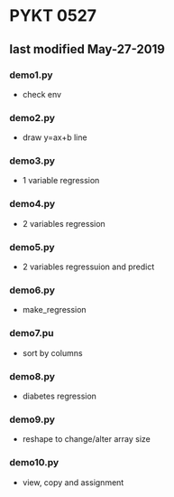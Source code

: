 # PYKT 0527
## last modified May-27-2019

### demo1.py
* check env

### demo2.py
* draw y=ax+b line

### demo3.py
* 1 variable regression

### demo4.py
* 2 variables regression

### demo5.py
* 2 variables regressuion and predict

### demo6.py
* make_regression

### demo7.pu
* sort by columns

### demo8.py
* diabetes regression

### demo9.py
* reshape to change/alter array size

### demo10.py
* view, copy and assignment